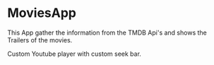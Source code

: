 # MoviesApp

This App gather the information from the TMDB Api's and shows the Trailers of the movies.

Custom Youtube player with custom seek bar.
